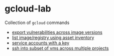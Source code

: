 # gcloud-lab

Collection of `gcloud` commands

* [export vulnerabilities across image versions](ar/export-image-vulns)   
* [list image/registry using asset inventory](asset)
* [service accounts with a key](iam/list-sa-with-key)
* [ssh into subset of vms across multiple projects](vm/ssh-to-subset-of-vms)
